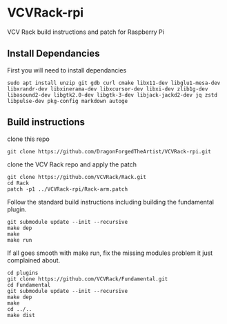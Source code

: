 # VCVRack-rpi
VCV Rack build instructions and patch for Raspberry Pi

## Install Dependancies
First you will need to install dependancies 
    
    sudo apt install unzip git gdb curl cmake libx11-dev libglu1-mesa-dev libxrandr-dev libxinerama-dev libxcursor-dev libxi-dev zlib1g-dev libasound2-dev libgtk2.0-dev libgtk-3-dev libjack-jackd2-dev jq zstd libpulse-dev pkg-config markdown autoge

## Build instructions
clone this repo

    git clone https://github.com/DragonForgedTheArtist/VCVRack-rpi.git

clone the VCV Rack repo and apply the patch

    git clone https://github.com/VCVRack/Rack.git
    cd Rack
    patch -p1 ../VCVRack-rpi/Rack-arm.patch

Follow the standard build instructions including building the fundamental plugin.

    git submodule update --init --recursive
    make dep
    make
    make run

If all goes smooth with make run, fix the missing modules problem it just complained about.

    cd plugins
    git clone https://github.com/VCVRack/Fundamental.git
    cd Fundamental
    git submodule update --init --recursive
    make dep
    make
    cd ../..
    make dist

